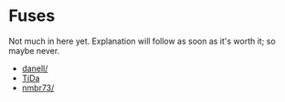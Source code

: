 # Fuses

Not much in here yet. Explanation will follow as soon as it's worth it; so maybe never.

- [danell/](danell/README.md)
- [TiDa](tida/README.md)
- [nmbr73/](nmbr73/README.md)

